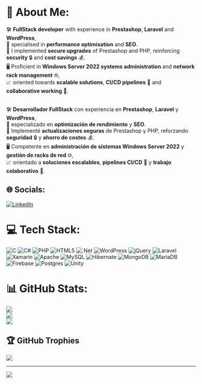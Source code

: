 # 💫 About Me:
🛠️ **FullStack developer** with experience in **Prestashop**, **Laravel** and **WordPress**,  <br>🚀 specialised in **performance optimisation** and **SEO**.  <br>🔄 I implemented **secure upgrades** of Prestashop and PHP, reinforcing **security** 🔒 and **cost savings** 💰.  <br>🖥️ Proficient in **Windows Server 2022 systems administration** and **network rack management** 🌐,  <br>📈 oriented towards **scalable solutions**, **CI/CD pipelines** 🚀 and **collaborative working** 🤝.  <br> <br>

🛠️ **Desarrollador FullStack** con experiencia en **Prestashop**, **Laravel** y **WordPress**,  <br>🚀 especializado en **optimización de rendimiento** y **SEO**.  <br>🔄 Implementé **actualizaciones seguras** de Prestashop y PHP, reforzando **seguridad** 🔒 y **ahorro de costes** 💰.  <br>🖥️ Competente en **administración de sistemas Windows Server 2022** y **gestión de racks de red** 🌐,  <br>📈 orientado a **soluciones escalables**, **pipelines CI/CD** 🚀 y **trabajo colaborativo** 🤝.  <br>


## 🌐 Socials:
[![LinkedIn](https://img.shields.io/badge/LinkedIn-%230077B5.svg?logo=linkedin&logoColor=white)](https://www.linkedin.com/in/alberto-zafra-montero/) 

# 💻 Tech Stack:
![C](https://img.shields.io/badge/c-%2300599C.svg?style=for-the-badge&logo=c&logoColor=white) ![C#](https://img.shields.io/badge/c%23-%23239120.svg?style=for-the-badge&logo=csharp&logoColor=white) ![PHP](https://img.shields.io/badge/php-%23777BB4.svg?style=for-the-badge&logo=php&logoColor=white) ![HTML5](https://img.shields.io/badge/html5-%23E34F26.svg?style=for-the-badge&logo=html5&logoColor=white) ![.Net](https://img.shields.io/badge/.NET-5C2D91?style=for-the-badge&logo=.net&logoColor=white) ![WordPress](https://img.shields.io/badge/WordPress-%23117AC9.svg?style=for-the-badge&logo=WordPress&logoColor=white) ![jQuery](https://img.shields.io/badge/jquery-%230769AD.svg?style=for-the-badge&logo=jquery&logoColor=white) ![Laravel](https://img.shields.io/badge/laravel-%23FF2D20.svg?style=for-the-badge&logo=laravel&logoColor=white) ![Xamarin](https://img.shields.io/badge/Xamarin-3199DC?style=for-the-badge&logo=xamarin&logoColor=white) ![Apache](https://img.shields.io/badge/apache-%23D42029.svg?style=for-the-badge&logo=apache&logoColor=white) ![MySQL](https://img.shields.io/badge/mysql-4479A1.svg?style=for-the-badge&logo=mysql&logoColor=white) ![Hibernate](https://img.shields.io/badge/Hibernate-59666C?style=for-the-badge&logo=Hibernate&logoColor=white) ![MongoDB](https://img.shields.io/badge/MongoDB-%234ea94b.svg?style=for-the-badge&logo=mongodb&logoColor=white) ![MariaDB](https://img.shields.io/badge/MariaDB-003545?style=for-the-badge&logo=mariadb&logoColor=white) ![Firebase](https://img.shields.io/badge/firebase-a08021?style=for-the-badge&logo=firebase&logoColor=ffcd34) ![Postgres](https://img.shields.io/badge/postgres-%23316192.svg?style=for-the-badge&logo=postgresql&logoColor=white) ![Unity](https://img.shields.io/badge/unity-%23000000.svg?style=for-the-badge&logo=unity&logoColor=white)
# 📊 GitHub Stats:
![](https://github-readme-stats.vercel.app/api?username=azafra98&theme=dark&hide_border=false&include_all_commits=true&count_private=false)<br/>
![](https://nirzak-streak-stats.vercel.app/?user=azafra98&theme=dark&hide_border=false)<br/>
![](https://github-readme-stats.vercel.app/api/top-langs/?username=azafra98&theme=dark&hide_border=false&include_all_commits=true&count_private=false&layout=compact)

## 🏆 GitHub Trophies
![](https://github-profile-trophy.vercel.app/?username=azafra98&theme=radical&no-frame=false&no-bg=true&margin-w=4)

---
[![](https://visitcount.itsvg.in/api?id=azafra98&icon=0&color=0)](https://visitcount.itsvg.in)

<!-- Proudly created with GPRM ( https://gprm.itsvg.in ) -->
